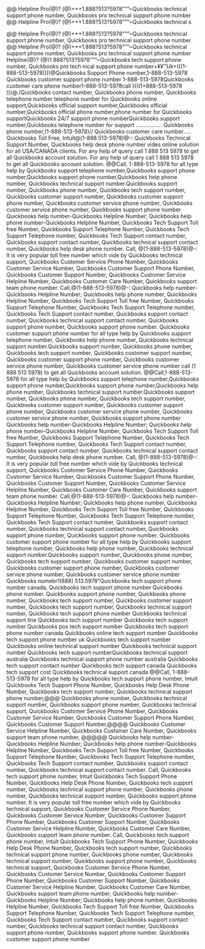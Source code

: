 @@ Helpline Pro(@)? (@)+++1.888?513?5978”””~Quickbooks technical support phone number, Quickbooks pro technical support phone number @@ Helpline Pro(@)? (@)+++1.888?513?5978”””~Quickbooks technical s

@@ Helpline Pro(@)? (@)+++1.888?513?5978”””~Quickbooks technical support phone number, Quickbooks pro technical support phone number
@@ Helpline Pro(@)? (@)+++1.888?513?5978”””~Quickbooks technical support phone number, Quickbooks pro technical support phone number
Helpline(@)? (@)1 888?513?5978”””~Quickbooks tech support phone number, Quickbooks pro tech nical support phone number+¥¥™Uk+(((1-888-513-5978))))@Quickbooks Support Phone number,1-888-513-5978 Quickbooks customer support phone number 1-888-513-5978Quickbooks customer care phone number1-888-513-5978call )(((1+888-513-5978 )))@./Quickbooks contact number, Quickbooks phone number, Quickbooks telephone number telephone number for Quickbooks online support,Quickbooks official support number,Quickbooks official number,Quickbooks official phone number,phone number for Quickbooks supportQuickbooks 24/7 support phone numberQuickbooks support number,Quickbooks telephone number for support
................. Quickbooks phone number,(1-888-513-5978)// Quickbooks customer care number..... Quickbooks Toll Free, Intuit@(1-888.513-5978)@-: Quickbooks Technical Support Number, Quickbooks help desk phone number vides online solution for all USA/CANADA clients. For any help of query call 1 888 513 5978 to get all Quickbooks account solution. For any help of query call 1 888 513 5978 to get all Quickbooks account solution. @@Call, 1-888-513-5978 for all type help by Quickbooks support telephone number,Quickbooks support phone number,Quickbooks support phone number,Quickbooks help phone number, Quickbooks technical support number.Quickbooks support number, Quickbooks phone number, Quickbooks tech support number, Quickbooks customer support number, Quickbooks customer support phone number, Quickbooks customer service phone number, Quickbooks customer service phone number, Quickbooks support phone number Quickbooks help number-Quickbooks Helpline Number; Quickbooks help phone number-Quickbooks Helpline Number, Quickbooks Tech Support Toll free Number, Quickbooks Support Telephone Number, Quickbooks Tech Support Telephone number, Quickbooks Tech Support contact number, Quickbooks support contact number, Quickbooks technical support contact number, Quickbooks help desk phone number. Call, @(1-888-513-5978)@-: It is very popular toll free number which vide by Quickbooks technical support, Quickbooks Customer Service Phone Number, Quickbooks Customer Service Number, Quickbooks Customer Support Phone Number, Quickbooks Customer Support Number, Quickbooks Customer Service Helpline Number, Quickbooks Customer Care Number, Quickbooks support team phone number. Call,@(1-888-513-5978)@-: Quickbooks help number-Quickbooks Helpline Number; Quickbooks help phone number, Quickbooks Helpline Number, Quickbooks Tech Support Toll free Number, Quickbooks Support Telephone Number, Quickbooks Tech Support Telephone number, Quickbooks Tech Support contact number, Quickbooks support contact number, Quickbooks technical support contact number, Quickbooks support phone number, Quickbooks support phone number. Quickbooks customer support phone number for all type help by Quickbooks support telephone number, Quickbooks help phone number, Quickbooks technical support number.Quickbooks support number, Quickbooks phone number, Quickbooks tech support number, Quickbooks customer support number, Quickbooks customer support phone number, Quickbooks customer service phone number, Quickbooks customer service phone number call (1 888 513 5978) to get all Quickbooks account solution. @@Call,1-888-513-5978 for all type help by Quickbooks support telephone number,Quickbooks support phone number,Quickbooks support phone number,Quickbooks help phone number, Quickbooks technical support number.Quickbooks support number, Quickbooks phone number, Quickbooks tech support number, Quickbooks customer support number, Quickbooks customer support phone number, Quickbooks customer service phone number, Quickbooks customer service phone number, Quickbooks support phone number Quickbooks help number-Quickbooks Helpline Number; Quickbooks help phone number-Quickbooks Helpline Number, Quickbooks Tech Support Toll free Number, Quickbooks Support Telephone Number, Quickbooks Tech Support Telephone number, Quickbooks Tech Support contact number, Quickbooks support contact number, Quickbooks technical support contact number, Quickbooks help desk phone number. Call, @(1-888-513-5978)@-: It is very popular toll free number which vide by Quickbooks technical support, Quickbooks Customer Service Phone Number, Quickbooks Customer Service Number, Quickbooks Customer Support Phone Number, Quickbooks Customer Support Number, Quickbooks Customer Service Helpline Number, Quickbooks Customer Care Number, Quickbooks support team phone number. Call,@(1-888-513-5978)@-: Quickbooks help number-Quickbooks Helpline Number; Quickbooks help phone number, Quickbooks Helpline Number, Quickbooks Tech Support Toll free Number, Quickbooks Support Telephone Number, Quickbooks Tech Support Telephone number, Quickbooks Tech Support contact number, Quickbooks support contact number, Quickbooks technical support contact number, Quickbooks support phone number, Quickbooks support phone number. Quickbooks customer support phone number for all type help by Quickbooks support telephone number, Quickbooks help phone number, Quickbooks technical support number.Quickbooks support number, Quickbooks phone number, Quickbooks tech support number, Quickbooks customer support number, Quickbooks customer support phone number, Quickbooks customer service phone number, Quickbooks customer service phone number Quickbooks numebr1(888) 513.5978"Quickbooks tech support phone number canada, Quickbooks tech support phone number Quickbooks phone number. Quickbooks support phone number, Quickbooks phone number, Quickbooks tech support number, Quickbooks customer support number, Quickbooks tech support number, Quickbooks technical support number, Quickbooks tech support phone number Quickbooks technical support line Quickbooks tech support number Quickbooks tech support number Quickbooks pos tech support number Quickbooks tech support phone number canada Quickbooks online tech support number Quickbooks tech support phone number uk Quickbooks tech support number Quickbooks online technical support number Quickbooks technical support number Quickbooks tech support numberQuickbooks technical support australia Quickbooks technical support phone number australia Quickbooks tech support contact number Quickbooks tech support canada Quickbooks tech support cost Quickbooks technical support canada
@@Call, 1-888-513-5978 for all type help by Quickbooks tech support phone number, Intuit Quickbooks Tech Support Phone Number, Quickbooks Help Desk Phone Number, Quickbooks tech support number, Quickbooks technical support phone number,@@@ Quickbooks phone number, Quickbooks technical support number, Quickbooks support phone number, Quickbooks technical support, Quickbooks Customer Service Phone Number, Quickbooks Customer Service Number, Quickbooks Customer Support Phone Number, Quickbooks Customer Support Number,@@@@ Quickbooks Customer Service Helpline Number, Quickbooks Customer Care Number, Quickbooks support team phone number, @@@@@ Quickbooks help number-Quickbooks Helpline Number; Quickbooks help phone number-Quickbooks Helpline Number, Quickbooks Tech Support Toll free Number, Quickbooks Support Telephone Number, Quickbooks Tech Support Telephone number, Quickbooks Tech Support contact number, Quickbooks support contact number, Quickbooks technical support contact number. Call, Quickbooks tech support phone number, Intuit Quickbooks Tech Support Phone Number, Quickbooks Help Desk Phone Number, Quickbooks tech support number, Quickbooks technical support phone number, Quickbooks phone number, Quickbooks technical support number, Quickbooks support phone number. It is very popular toll free number which vide by Quickbooks technical support, Quickbooks Customer Service Phone Number, Quickbooks Customer Service Number, Quickbooks Customer Support Phone Number, Quickbooks Customer Support Number, Quickbooks Customer Service Helpline Number, Quickbooks Customer Care Number, Quickbooks support team phone number. Call, Quickbooks tech support phone number, Intuit Quickbooks Tech Support Phone Number, Quickbooks Help Desk Phone Number, Quickbooks tech support number, Quickbooks technical support phone number, Quickbooks phone number, Quickbooks technical support number, Quickbooks support phone number, Quickbooks technical support, Quickbooks Customer Service Phone Number, Quickbooks Customer Service Number, Quickbooks Customer Support Phone Number, Quickbooks Customer Support Number, Quickbooks Customer Service Helpline Number, Quickbooks Customer Care Number, Quickbooks support team phone number, Quickbooks help number-Quickbooks Helpline Number; Quickbooks help phone number, Quickbooks Helpline Number, Quickbooks Tech Support Toll free Number, Quickbooks Support Telephone Number, Quickbooks Tech Support Telephone number, Quickbooks Tech Support contact number, Quickbooks support contact number, Quickbooks technical support contact number, Quickbooks support phone number, Quickbooks support phone number. Quickbooks customer support phone number